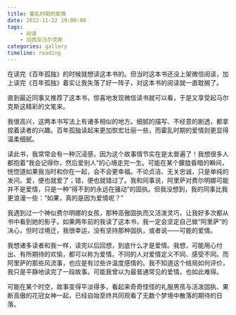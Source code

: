 ```yaml
---
title: 霍乱时期的爱情
date: 2022-11-22 19:00:00
tags:
    - 阅读
    - 加西亚马尔克斯
categories: gallery
timeline: reading
---
```


在读完《百年孤独》的时候就想读这本书的。但当时这本书还没上架微信阅读，加上读完《百年孤独》着实让我失落了好一阵子，对这本书的阅读就一直耽搁了。

直到最近同事又推荐了这本书，惊喜地发现微信读书就可以看，于是又享受起马尔克斯这精彩的文笔来。

我很高兴，这两本书写法上有诸多相似的地方。细腻的描写、不经意的剧透，都拿捏着读者的兴趣。百年孤独读起来更加恢宏壮丽一些，而霍乱时期的爱情则更显得温柔细腻。

读此书，我常常会有一种沉浸感，因为这个故事情节实在是太普遍了！我想很多人都抱着“我会记得你，然后爱别人”的心境走完一生。可能在某个朦胧昏暗的瞬间，恍惚道如果我当时和你在一起，会不会更幸福。不论贞洁、无关忠诚，只是单纯的发问。爱，便也就爱了；错，便也就错过了。我和同事说，阿里萨对费尔明娜可能并不是爱情，只是一种“得不到的永远在骚动”的固执。但我没想到，我的同事比我更浪漫一些：“如果，真的是因为爱情呢？”

我遇到过一个神似费尔明娜的女孩，那种高傲固执而又活泼灵巧，让我好多次都从书中看到她的影子。如果两年前的我读了这本书，我一定会坚定自己做“阿里萨”的决心，但时过境迁，我很幸运，没有坚持那种固执，或者说——可能的爱情。

我想诸多读者和我一样，读完以后回想，到底什么才是爱情。我想，可能用心付出、有所期待的欢愉，都可以称为爱情。不同的人对爱情定义不同、感受不同。而阿里萨的那些风流事，也应是有过些许温度感情的。我不知道这个结局如何评价，我只是平静地读完了一段故事。可能我曾以为最普通常见的爱情，也如此难得。

可能在某个时空，故事变得平淡得多，看起来奇奇怪怪的礼服男孩与活泼固执、果断高傲的花冠女神一起，已经自始至终共同观看了无数个梦境中散落的期待的日落。
